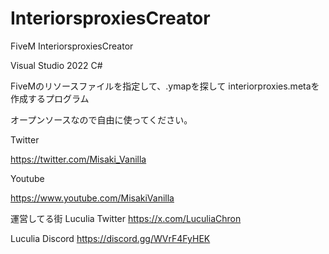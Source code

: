 # InteriorsproxiesCreator
FiveM InteriorsproxiesCreator

Visual Studio 2022 C#

FiveMのリソースファイルを指定して、.ymapを探して
interiorproxies.metaを作成するプログラム

オープンソースなので自由に使ってください。

Twitter

https://twitter.com/Misaki_Vanilla

Youtube

https://www.youtube.com/MisakiVanilla

運営してる街 Luculia Twitter
https://x.com/LuculiaChron

Luculia Discord
https://discord.gg/WVrF4FyHEK

